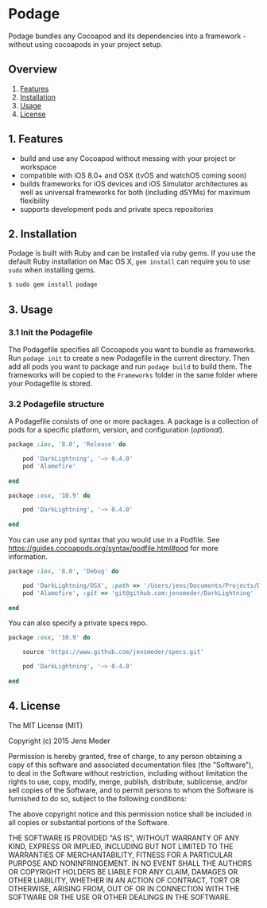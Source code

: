 # Podage

Podage bundles any Cocoapod and its dependencies into a framework - without using cocoapods in your project setup. 

## Overview

1. [Features](README.md#1-features)
2. [Installation](README.md#2-installation)
3. [Usage](README.md#3-usage)
4. [License](README.md#4-license)

## 1. Features

* build and use any Cocoapod without messing with your project or workspace
* compatible with iOS 8.0+ and OSX (tvOS and watchOS coming soon)
* builds frameworks for iOS devices and iOS Simulator architectures as well as universal frameworks for both (including dSYMs) for maximum flexibility
* supports development pods and private specs repositories

## 2. Installation

Podage is built with Ruby and can be installed via ruby gems. If you use the default Ruby installation on Mac OS X, `gem install` can require you to use `sudo` when installing gems. 

```ruby
$ sudo gem install podage
```

## 3. Usage

### 3.1 Init the Podagefile

The Podagefile specifies all Cocoapods you want to bundle as frameworks. Run `podage init` to create a new Podagefile in the current directory. Then add all pods you want to package and run `podage build` to build them. The frameworks will be copied to the `Frameworks` folder in the same folder where your Podagefile is stored.

### 3.2 Podagefile structure

A Podagefile consists of one or more packages. A package is a collection of pods for a specific platform, version, and configuration (_optional_). 

```ruby
package :ios, '8.0', 'Release' do

	pod 'DarkLightning', '~> 0.4.0'
	pod 'Alamofire'
	
end

package :osx, '10.9' do

	pod 'DarkLightning', '~> 0.4.0'
	
end
```

You can use any pod syntax that you would use in a Podfile. See https://guides.cocoapods.org/syntax/podfile.html#pod for more information.

```ruby
package :ios, '8.0', 'Debug' do

	pod 'DarkLightning/OSX', :path => '/Users/jens/Documents/Projects/DarkLightning'
	pod 'Alamofire', :git => 'git@github.com:jensmeder/DarkLightning'
	
end
```

You can also specify a private specs repo.

```ruby
package :osx, '10.9' do

	source 'https://www.github.com/jensmeder/specs.git'

	pod 'DarkLightning', '~> 0.4.0'
	
end
```

## 4. License

The MIT License (MIT)

Copyright (c) 2015 Jens Meder

Permission is hereby granted, free of charge, to any person obtaining a copy
of this software and associated documentation files (the "Software"), to deal
in the Software without restriction, including without limitation the rights
to use, copy, modify, merge, publish, distribute, sublicense, and/or sell
copies of the Software, and to permit persons to whom the Software is
furnished to do so, subject to the following conditions:

The above copyright notice and this permission notice shall be included in all
copies or substantial portions of the Software.

THE SOFTWARE IS PROVIDED "AS IS", WITHOUT WARRANTY OF ANY KIND, EXPRESS OR
IMPLIED, INCLUDING BUT NOT LIMITED TO THE WARRANTIES OF MERCHANTABILITY,
FITNESS FOR A PARTICULAR PURPOSE AND NONINFRINGEMENT. IN NO EVENT SHALL THE
AUTHORS OR COPYRIGHT HOLDERS BE LIABLE FOR ANY CLAIM, DAMAGES OR OTHER
LIABILITY, WHETHER IN AN ACTION OF CONTRACT, TORT OR OTHERWISE, ARISING FROM,
OUT OF OR IN CONNECTION WITH THE SOFTWARE OR THE USE OR OTHER DEALINGS IN THE
SOFTWARE.
